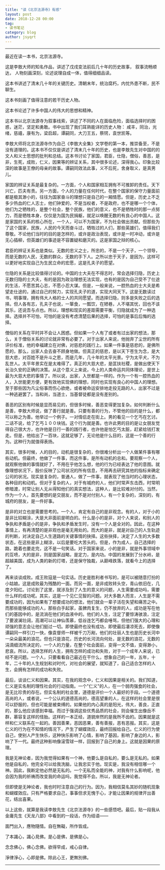 ```yaml
---
title: "读《北京法源寺》有感"
layout: post
date: 2018-12-28 00:00
tag:
- 读书笔记
category: blog
author: jsyqrt
---
```


---

最近在读一本书，北京法源寺。

这是李敖大师的知名作品，讲述了戊戌变法前后几十年的历史故事， 叙事流畅顺达， 人物刻画深刻，论述说理自成一体，值得细细品读。

这本书讲述了清末几十年的关键历史。清朝末年，统治腐朽，内忧外患不断，民不聊生。

这本书刻画了值得注意的若干历史人物。

这本书论述了许多中国人的伟大的思想和精神。

这本书以北京法源寺为叙事线索，讲述了不同的人在面临危险，面临选择时的困惑，迷茫，坚定和勇敢。书中出现了我们耳熟能详的历史人物： 咸丰，同治，光绪，慈禧，康有为，梁启超，谭嗣同，大刀王五，蔡锷，袁世凯等。

李敖大师将北京法源寺作为自己《李敖大全集》文学卷的第一本，推崇备至，不是没有道理的。这本书不仅仅是讲述了清末几十年的历史，也是李敖先生对中国的的文人和义士思想的批判和总结。这本书讨论了家国，君臣，仕隐，僧俗，善恶，是非，生死，成败，仁义，因果等的辨证关系，其中很多论述，深得我心。印象比较深的故事是王僚的母亲的故事。谭嗣同效法此事，义不后死，舍身取义，是真男儿。

家国的辨证关系是最复杂的。一方面，个人和国家相互拥有不可推卸的责任。天下兴亡，匹夫有责。另一方面，个人的力量在任何时代，在整个国家的保守力量面前都是极其渺小的，往往为国家奋斗的理想只是自己的一厢情愿。但是，历史上不乏多少热血的仁人志士，他们钟爱的，不是当权者，不是政府，也不是哪一个个体，他们为之牺牲的，是整个社会，整个民族，他们的意义，也不是牺牲时的那一点努力，而是牺牲本身，仅仅是为国为民捐躯，就足以唤醒无数的有良心的中国人。这是家国的关系的核心所在，一个人，可以不为国家，不为社会做出贡献。但那些为了这个国家，民族，人民的今天而奋斗过，牺牲过的人们，那些英雄们，值得我们尊敬。不论他们当时的目的是怎样的，或许是政治表现，或许是一时冲动，或许是无心插柳，但英雄们的事迹是不容置疑和磨灭的。这是家国之辩的核心。

君臣的辨证关系也是类似。无数的忠义之士，所忠的，不是一个天子，一个领导，而是无数的人民，无数的群众，无数的手下人。之所以忠于天子，是因为，这样可以更好地实现自己为生民立命的宏愿，这是孔夫子的愿望。

仕隐的关系是比较值得讨论的。中国的士大夫在不得志时，常会选择归隐，历史上无数归隐的士大夫，有的是因为政治理想无法实现，也有的是因为自己受不了仕途的生活，不愿苦其心志，不愿小忍大谋。但是，一般来说，一腔热血的士大夫是希望走仕途的，通过自己的努力，实现孔夫子的道，实现大同天下。这是无数读过书，明事理，拥有伟大人格的士人的共同愿望。而选择归隐，则多是失败之后的选择。但人各有志，孔夫子也说，一箪食，一瓢饮，在陋巷，人不堪其忧，回也不该其乐，还说吾与点也。所以，理想和现实的差距需要平衡，归隐就成为了一种选择。选择并不可怕，可怕的是没有考虑清楚后果的选择，可怕的是事后后悔的选择。

僧俗的关系在平时并不会让人困惑。但如果一个人有了或者有过出家的想法，那么，关于僧俗关系的讨论就非常有必要了。对于出家人来说，他抛弃了尘世的所有评价标准，他的幸福建立在对佛，对慈悲的践行上。如果一件事是慈悲的，是佛所愿的，那么，出家人会去奋不顾身地做。但真正的慈悲，是以天下苍生为念，是大慈大悲，对百姓不是升斗之恩，而是几年，几十年的太平光景。宁为太平犬，不为乱世人。太平年景实在是太难得了。真正的大慈大悲，是匡扶社稷，是做出使天下长治久安的正确的决策。从这个意义上来说，今上的人类命运共同体理论，是世上最为大慈大悲的事情了。所以说，出家，入世都是一样的。作为一个有一腔热血的人，入世能更方便，更有效地实现佛的理想，同时也实现有良心的中国人的理想。至于那些因为凡尘俗事而伤心欲绝，或者被命运安排地走投无路的人，出家不过是一种逃避罢了。当和尚，当道士，当基督徒都是没有差别的。

善恶的区别有时候是显而易见的，但很多时候，善恶变得更加复杂。如何判断什么是善，李敖大师说，做了善行就是善。只要有善的行为，不管他的目的是什么，都可以称之为善。他举过一个例子。一对情侣走在街上。男的看见一个乞丐在乞讨。二话不说，给了乞丐１００块钱。这个行为就是善。也许此男的目的是让女朋友觉得自己很大方，也许他是日行一善的践行者，也许他是怕乞丐太脏，赶紧给钱打发走。但是，他给出了一百块，这就足够了，无论他是什么目的，这是一个善的行为。这种行为就值得表扬。

其实，很多时候，人的目的，动机是很复杂的，你很难分析出一个人做某件事有哪些动机。但最终，他做了一件事，而这件事，是所有动机的总和。要观察一个人，就观察他做的事情就好了，不用在乎他怎么想，他的行为已经表达了他的意图。就像理想状况下，股价反映了公司状况的所有信息，不用再去研究其他的指标来确定公司的状况。现实是复杂的，普通人，做了一件事，就表现了他当时的心理状态，各种目的和动机。但对于复杂的人，对于有城府的人，他们时常声东击西，时常明修暗渡，时常让别人无从得知他们的真实想法，这种人，是比较难对付的。当然，作为一个人，首先要想的是交朋友，而不是对付别人，有一个复杂的，深刻的，有城府的朋友，是一件好事。

是非的对立也是需要思考的。一个人，肯定有自己的是非观念。有的人，对于小的是非比较糊涂，大是大非面前是明白的。什么是小的是非，对个人来说，和别人的争执和矛盾是小的是非，争执和矛盾发生时，没有一个人是全对的。因此，在这种事情上，有再清楚的是非观也是毫无用处的。而大的是非，就是对自己的人生轨迹的判断，对决定自己人生道路的关键事情的抉择。这些抉择，决定了人生的大多数状态，在这些是非上糊涂，以后是要吃大苦头的。但是，作为成人，自己选择的路，跪着也要走完，这不是一句笑话。对于国家来说，小的是非，就是外事领域中的互喷，大的是非，则是国家战略，是定力，是内功。中国的发展到了分水岭，是超越美国，成为人类的新的灯塔，还是保守独裁，从巅峰跌落，就看今上的选择了。

再来谈谈成败。成王败寇是一句实话。历史是胜利者书写的，是可以被随意打扮的小姑娘。这是成败最为残酷的一面。而另一面，是非成败转头空，青山依旧在，几度夕阳红。讨论到了这里，就涉及到了人生的意义的问题，人生需要成功吗，需要什么样的成功呢。其实，这是一个见仁见智的问题。对大多数人而言，人生是不需要成功的，因为如果有了想要成功的想法，他们就会一辈子活在失望和痛苦之中。而那些能够成功的人，那些白手起家，虽髀肉复生，仍不放弃的人，成功是写在他们的基因中的，是流淌在他们的血液中的。他们的人生，注定了要惊涛骇浪，注定了要波澜壮阔，高潮可以让神仙羡慕，低谷连乞丐都会唾骂，但他们强大的心理和顽强的意志会让他们挺过一切。即使最终也没有成功，即使最后凄凉死去，即使像谭嗣同一样引刀一快，像袁督师一样被千刀万剐，他们的壮丽人生也是历史长河中一朵朵最美的浪花。但也只是浪花，历史的长河流向何处，是无数的浪花，无数的涓滴细流所决定的，一个人的力量，在整个社会面前，变得一文不值，变得渺小，悲哀。所以，选择怎样的人生，拥有怎样的成功和失败，对于一个成年人来说，已经不是问题。一个人，只要看看自己最近在干什么，想象自己的一年，五年，十年，二十年的人生规划和对时代，对社会的展望，就知道了，自己适合怎样的人生，会拥有怎样的成功和失败。

最后，谈谈仁义和因果。其实，在我的观念中，仁义和因果是相关的。我们知道，仁义是实名制的理性社会的行动指南。一个"仁义"的人，在一个弱肉强食的社会，是无比珍贵的存在。但实名制的社会里，道德是评价一个人最好的手段。一个道德高尚的人，或者说，一个公认的道德高尚的，德高望重的人，在这样的社会里是很可以舒服的，但也可能是被束缚的。如果他的内心真的是阳光，伟大，善良，正直的，那么他应该感到幸福。而过于强调这些优秀品质的社会，则会催生出像岳不群，慕容复这样的怪胎。这样的一本正经，道貌岸然的是我所不齿的。因果就是这样和仁义联系在一起的。善因善果，恶因恶果，善有善报，恶有恶报。其实，这是仁义的行为在不知情的情况下，产生了蝴蝶效应，最终回报给自己。仁义的行为使自己，使别人产生快乐，这种快乐影响了心情，影响了基因，影响了身边的人，影响了下一代。最终这种影响像滚雪球一样，回报到了自己的身上。这就是因果的原理。

我是无神论者，因为我觉得如果有一个神，他要么是自私的，要么是无私的。如果他是自私的，他完全可以给我洗脑，让我忠实于他。现实是，我没有相信哪一个神。因此，我断定他必然是无私的。一个无私而全能的神，对我有什么影响呢，他会因为我的祈祷而改变我的命运吗，我觉得不会。所以，我是无神论者。

但即使是无神论者，我也时时注意自己的行为。因为，我相信莫名其妙的随机现象和蝴蝶效应。只有严格要求自己，事事但求无愧于心，才能让因果的规律开出善花，结出喜果。

以上这些，就算是我读李敖先生《北京法源寺》的一些感悟吧。最后，贴一段我从金庸先生《天龙八部》中看到的一段话，作为结语——

面門出入，應物隨情。自在無礙，所作皆成。

了本識心，識心見佛。是心是佛，是佛是心。

念念佛心，佛心念佛。欲得早成，戒心自律。

淨律淨心，心即是佛。除此心王，更無別佛。

---
